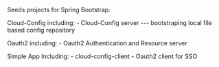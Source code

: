 Seeds projects for Spring Bootstrap:

Cloud-Config including:
      - Cloud-Config server 
           --- bootstraping local file based config repository
           
Oauth2 including:
      - Oauth2 Authentication and Resource server

Simple App Including:
    - cloud-config-client
    - Oauth2 client for SSO
